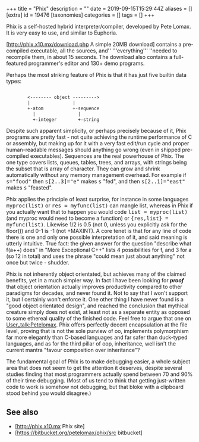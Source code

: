 +++
title = "Phix"
description = ""
date = 2019-09-15T15:29:44Z
aliases = []
[extra]
id = 19476
[taxonomies]
categories = []
tags = []
+++

Phix is a self-hosted hybrid interpreter/compiler, developed by Pete Lomax. It is very easy to use, and similar to Euphoria.

[http://phix.x10.mx/download.php A simple 20MB download] contains a pre-compiled executable, all the sources, and'' '''everything''' ''needed to recompile them, in about 15 seconds. The download also contains a full-featured programmer's editor and 130+ demo programs.

Perhaps the most striking feature of Phix is that it has just five builtin data types:

```txt

        <-------- object --------->
        |                |
        +-atom           +-sequence
          |                |
          +-integer        +-string

```

Despite such apparent simplicity, or perhaps precisely because of it, Phix programs are pretty fast - not quite achieving the runtime performance of C or assembly, but making up for it with a very fast edit/run cycle and proper human-readable messages should anything go wrong (even in shipped pre-compiled executables). Sequences are the real powerhouse of Phix. The one type covers lists, queues, tables, trees, and arrays, with strings being the subset that is array of character. They can grow and shrink automatically without any memory management overhead. For example if <tt>s="food"</tt> then <tt>s[2..3]="e"</tt> makes <tt>s</tt> "fed", and then <tt>s[2..1]="east"</tt> makes <tt>s</tt> "feasted".

Phix applies the principle of least surprise, for instance in some languages <tt>myproc(list)</tt> or <tt>res = myfunc(list)</tt> can mangle list, whereas in Phix if you actually want that to happen you would code <tt>list = myproc(list)</tt> (and myproc would need to become a function) or <tt>{res,list} = myfunc(list)</tt>. Likewise 1/2 is 0.5 (not 0, unless you explicitly ask for the floor()) and 0-1 is -1 (not +MAXINT). A core tenet is that for any line of code there is one and only one possible interpretation of it, and said meaning is utterly intuitive. True fact: the given answer for the question "describe what f(a++) does" in "More Exceptional C++" lists 4 possibilities for f, and 3 for a (so 12 in total) and uses the phrase "could mean just about anything" not once but twice - shudder.

Phix is not inherently object orientated, but achieves many of the claimed benefits, yet in a much simpler way. In fact I have been looking for <i><b>proof</b></i> that object orientation actually improves productivity compared to other paradigms for decades, and never found it. Not to say that I won't support it, but I certainly won't enforce it. One other thing I have never found is a "good object orientated design", and reached the conclusion that mythical creature simply does not exist, at least not as a separate entity as opposed to some ethereal quality of the finished code. Feel free to argue that one on [User_talk:Petelomax](https://rosettacode.org/wiki/User_talk:Petelomax). Phix offers perfectly decent encapsulation at the file level, proving that is not the sole purview of oo, implements polymorphism far more elegantly than C-based languages and far safer than duck-typed languages, and as for the third pillar of oop, inheritance, well isn't the current mantra "favour composition over inheritance"?

The fundamental goal of Phix is to make debugging easier, a whole subject area that does not seem to get the attention it deserves, despite several studies finding that most programmers actually spend between 70 and 90% of their time debugging. (Most of us tend to think that getting just-written code to work is somehow not debugging, but that bloke with a clipboard stood behind you would disagree.)

## See also
* [http://phix.x10.mx Phix site]
* [https://bitbucket.org/petelomax/phix/src bitbucket]
